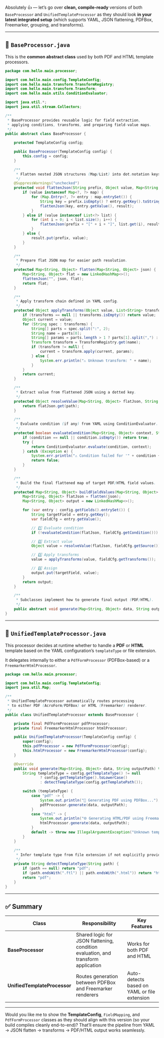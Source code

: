 Absolutely 👍 — let’s go over **clean, compile-ready** versions of both
`BaseProcessor` and `UnifiedTemplateProcessor` as they should look **in your latest integrated setup** (which supports YAML, JSON flattening, PDFBox, Freemarker, grouping, and transforms).

---

## 🧩 `BaseProcessor.java`

This is the **common abstract class** used by both PDF and HTML template processors.

```java
package com.hello.main.processor;

import com.hello.main.config.TemplateConfig;
import com.hello.main.transform.TransformRegistry;
import com.hello.main.transform.Transform;
import com.hello.main.utils.ConditionEvaluator;

import java.util.*;
import java.util.stream.Collectors;

/**
 * BaseProcessor provides reusable logic for field extraction,
 * applying conditions, transforms, and preparing field-value maps.
 */
public abstract class BaseProcessor {

    protected TemplateConfig config;

    public BaseProcessor(TemplateConfig config) {
        this.config = config;
    }

    /**
     * Flatten nested JSON structures (Map/List) into dot.notation keys.
     */
    @SuppressWarnings("unchecked")
    protected void flattenJson(String prefix, Object value, Map<String, Object> result) {
        if (value instanceof Map<?, ?> map) {
            for (Map.Entry<?, ?> entry : map.entrySet()) {
                String key = prefix.isEmpty() ? entry.getKey().toString() : prefix + "." + entry.getKey();
                flattenJson(key, entry.getValue(), result);
            }
        } else if (value instanceof List<?> list) {
            for (int i = 0; i < list.size(); i++) {
                flattenJson(prefix + "[" + i + "]", list.get(i), result);
            }
        } else {
            result.put(prefix, value);
        }
    }

    /**
     * Prepare flat JSON map for easier path resolution.
     */
    protected Map<String, Object> flatten(Map<String, Object> json) {
        Map<String, Object> flat = new LinkedHashMap<>();
        flattenJson("", json, flat);
        return flat;
    }

    /**
     * Apply transform chain defined in YAML config.
     */
    protected Object applyTransforms(Object value, List<String> transforms) {
        if (transforms == null || transforms.isEmpty()) return value;
        Object current = value;
        for (String spec : transforms) {
            String[] parts = spec.split(":", 2);
            String name = parts[0];
            String[] params = parts.length > 1 ? parts[1].split(",") : new String[]{};
            Transform transform = TransformRegistry.get(name);
            if (transform != null) {
                current = transform.apply(current, params);
            } else {
                System.err.println("⚠ Unknown transform: " + name);
            }
        }
        return current;
    }

    /**
     * Extract value from flattened JSON using a dotted key.
     */
    protected Object resolveValue(Map<String, Object> flatJson, String path) {
        return flatJson.get(path);
    }

    /**
     * Evaluate condition (if any) from YAML using ConditionEvaluator.
     */
    protected boolean evaluateCondition(Map<String, Object> context, String condition) {
        if (condition == null || condition.isEmpty()) return true;
        try {
            return ConditionEvaluator.evaluate(condition, context);
        } catch (Exception e) {
            System.err.println("⚠ Condition failed for '" + condition + "': " + e.getMessage());
            return false;
        }
    }

    /**
     * Build the final flattened map of target PDF/HTML field values.
     */
    protected Map<String, Object> buildFieldValues(Map<String, Object> json) {
        Map<String, Object> flatJson = flatten(json);
        Map<String, Object> output = new LinkedHashMap<>();

        for (var entry : config.getFields().entrySet()) {
            String targetField = entry.getKey();
            var fieldCfg = entry.getValue();

            // 1️⃣ Evaluate condition
            if (!evaluateCondition(flatJson, fieldCfg.getCondition())) continue;

            // 2️⃣ Extract value
            Object value = resolveValue(flatJson, fieldCfg.getSource());

            // 3️⃣ Apply transforms
            value = applyTransforms(value, fieldCfg.getTransforms());

            // 4️⃣ Assign
            output.put(targetField, value);
        }
        return output;
    }

    /**
     * Subclasses implement how to generate final output (PDF/HTML).
     */
    public abstract void generate(Map<String, Object> data, String outputPath) throws Exception;
}
```

---

## 🧩 `UnifiedTemplateProcessor.java`

This processor decides at runtime whether to handle a **PDF** or **HTML** template based on the YAML configuration’s `templateType` or file extension.

It delegates internally to either a `PdfFormProcessor` (PDFBox-based) or a `FreemarkerHtmlProcessor`.

```java
package com.hello.main.processor;

import com.hello.main.config.TemplateConfig;
import java.util.Map;

/**
 * UnifiedTemplateProcessor automatically routes processing
 * to either PDF (AcroForm/PDFBox) or HTML (Freemarker) renderer.
 */
public class UnifiedTemplateProcessor extends BaseProcessor {

    private final PdfFormProcessor pdfProcessor;
    private final FreemarkerHtmlProcessor htmlProcessor;

    public UnifiedTemplateProcessor(TemplateConfig config) {
        super(config);
        this.pdfProcessor = new PdfFormProcessor(config);
        this.htmlProcessor = new FreemarkerHtmlProcessor(config);
    }

    @Override
    public void generate(Map<String, Object> data, String outputPath) throws Exception {
        String templateType = config.getTemplateType() != null
                ? config.getTemplateType().toLowerCase()
                : detectTemplateType(config.getTemplatePath());

        switch (templateType) {
            case "pdf" -> {
                System.out.println("🧾 Generating PDF using PDFBox...");
                pdfProcessor.generate(data, outputPath);
            }
            case "html" -> {
                System.out.println("🌐 Generating HTML/PDF using Freemarker...");
                htmlProcessor.generate(data, outputPath);
            }
            default -> throw new IllegalArgumentException("Unknown template type: " + templateType);
        }
    }

    /**
     * Infer template type from file extension if not explicitly provided.
     */
    private String detectTemplateType(String path) {
        if (path == null) return "pdf";
        if (path.endsWith(".ftl") || path.endsWith(".html")) return "html";
        return "pdf";
    }
}
```

---

## ✅ Summary

| Class                        | Responsibility                                                                    | Key Features                                 |
| ---------------------------- | --------------------------------------------------------------------------------- | -------------------------------------------- |
| **BaseProcessor**            | Shared logic for JSON flattening, condition evaluation, and transform application | Works for both PDF and HTML                  |
| **UnifiedTemplateProcessor** | Routes generation between PDFBox and Freemarker renderers                         | Auto-detects based on YAML or file extension |

---

Would you like me to show the **TemplateConfig**, `FieldMapping`, and `PdfFormProcessor` classes as they should align with this version (so your build compiles cleanly end-to-end)?
That’ll ensure the pipeline from YAML → JSON flatten → transforms → PDF/HTML output works seamlessly.
